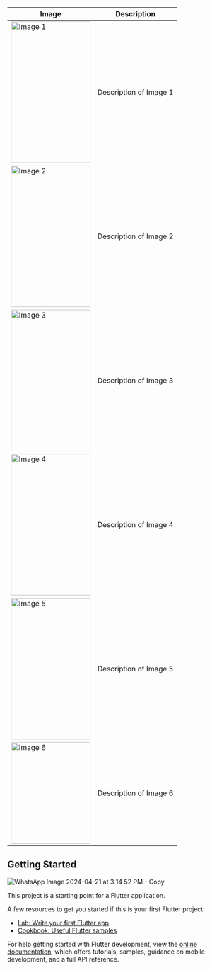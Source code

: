 | Image | Description |
| ----- | ----------- |
| <img src="https://github.com/shahzaibkamal/Table_Generator_App_Project/assets/161307227/e568b159-d231-43a5-899c-8d80ddfa5854" width="180" height="320" alt="Image 1"> | Description of Image 1 |
| <img src="https://github.com/shahzaibkamal/Table_Generator_App_Project/assets/161307227/aaa54c49-fb03-436f-acec-2271062d69d5" width="180" height="320" alt="Image 2"> | Description of Image 2 |
| <img src="https://github.com/shahzaibkamal/Table_Generator_App_Project/assets/161307227/8efa743c-ec7e-460e-8bcb-d4906001185d" width="180" height="320" alt="Image 3"> | Description of Image 3 |
| <img src="https://github.com/shahzaibkamal/Table_Generator_App_Project/assets/161307227/5c6abcd5-ff9c-4542-b092-c7b241c7a050" width="180" height="320" alt="Image 4"> | Description of Image 4 |
| <img src="https://github.com/shahzaibkamal/Table_Generator_App_Project/assets/161307227/7e660b42-1f0a-406f-9832-eb1eee2a1918" width="180" height="320" alt="Image 5"> | Description of Image 5 |
| <img src="https://github.com/shahzaibkamal/Table_Generator_App_Project/assets/161307227/cc4c1fbf-b6c0-42d6-89a3-18f82bacd8b0" width="180" height="230" alt="Image 6"> | Description of Image 6 |


## Getting Started
![WhatsApp Image 2024-04-21 at 3 14 52 PM - Copy](https://github.com/shahzaibkamal/Table_Generator_App_Project/assets/161307227/c6af930d-fa59-4681-8dce-9879fa35791b)

This project is a starting point for a Flutter application.

A few resources to get you started if this is your first Flutter project:

- [Lab: Write your first Flutter app](https://docs.flutter.dev/get-started/codelab)
- [Cookbook: Useful Flutter samples](https://docs.flutter.dev/cookbook)

For help getting started with Flutter development, view the
[online documentation](https://docs.flutter.dev/), which offers tutorials,
samples, guidance on mobile development, and a full API reference.
